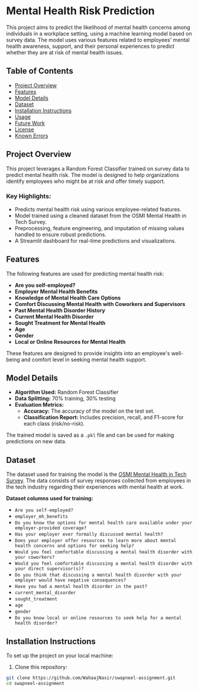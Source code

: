 # Mental Health Risk Prediction

This project aims to predict the likelihood of mental health concerns among individuals in a workplace setting, using a machine learning model based on survey data. The model uses various features related to employees' mental health awareness, support, and their personal experiences to predict whether they are at risk of mental health issues.

## Table of Contents
- [Project Overview](#project-overview)
- [Features](#features)
- [Model Details](#model-details)
- [Dataset](#dataset)
- [Installation Instructions](#installation-instructions)
- [Usage](#usage)
- [Future Work](#future-work)
- [License](#license)
- [Known Errors](#known-errors)

## Project Overview

This project leverages a Random Forest Classifier trained on survey data to predict mental health risk. The model is designed to help organizations identify employees who might be at risk and offer timely support.

### Key Highlights:
- Predicts mental health risk using various employee-related features.
- Model trained using a cleaned dataset from the OSMI Mental Health in Tech Survey.
- Preprocessing, feature engineering, and imputation of missing values handled to ensure robust predictions.
- A Streamlit dashboard for real-time predictions and visualizations.

## Features

The following features are used for predicting mental health risk:
- **Are you self-employed?**
- **Employer Mental Health Benefits**
- **Knowledge of Mental Health Care Options**
- **Comfort Discussing Mental Health with Coworkers and Supervisors**
- **Past Mental Health Disorder History**
- **Current Mental Health Disorder**
- **Sought Treatment for Mental Health**
- **Age**
- **Gender**
- **Local or Online Resources for Mental Health**

These features are designed to provide insights into an employee's well-being and comfort level in seeking mental health support.

## Model Details
- **Algorithm Used:** Random Forest Classifier
- **Data Splitting:** 70% training, 30% testing
- **Evaluation Metrics:**
  - **Accuracy:** The accuracy of the model on the test set.
  - **Classification Report:** Includes precision, recall, and F1-score for each class (risk/no-risk).

The trained model is saved as a `.pkl` file and can be used for making predictions on new data.

## Dataset

The dataset used for training the model is the [OSMI Mental Health in Tech Survey](https://www.osmihelp.org/). The data consists of survey responses collected from employees in the tech industry regarding their experiences with mental health at work.

**Dataset columns used for training:**
- `Are you self-employed?`
- `employer_mh_benefits`
- `Do you know the options for mental health care available under your employer-provided coverage?`
- `Has your employer ever formally discussed mental health?`
- `Does your employer offer resources to learn more about mental health concerns and options for seeking help?`
- `Would you feel comfortable discussing a mental health disorder with your coworkers?`
- `Would you feel comfortable discussing a mental health disorder with your direct supervisor(s)?`
- `Do you think that discussing a mental health disorder with your employer would have negative consequences?`
- `Have you had a mental health disorder in the past?`
- `current_mental_disorder`
- `sought_treatment`
- `age`
- `gender`
- `Do you know local or online resources to seek help for a mental health disorder?`

## Installation Instructions

To set up the project on your local machine:

1. Clone this repository:

```bash
git clone https://github.com/WahaajNasir/swapneel-assignment.git
cd swapneel-assignment
